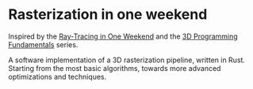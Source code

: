 # Rasterization in one weekend

Inspired by the [Ray-Tracing in One Weekend](https://raytracing.github.io/books/RayTracingInOneWeekend.html) and the [3D Programming Fundamentals](https://www.youtube.com/playlist?list=PLqCJpWy5Fohe8ucwhksiv9hTF5sfid8lA) series.

A software implementation of a 3D rasterization pipeline, written in Rust. Starting from the most basic algorithms, towards more advanced optimizations and techniques.
